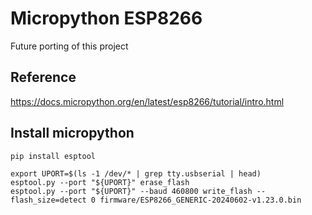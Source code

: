 # Micropython ESP8266

Future porting of this project

## Reference

<https://docs.micropython.org/en/latest/esp8266/tutorial/intro.html>

## Install micropython

```shell
pip install esptool
```

```shell
export UPORT=$(ls -1 /dev/* | grep tty.usbserial | head)
esptool.py --port "${UPORT}" erase_flash
esptool.py --port "${UPORT}" --baud 460800 write_flash --flash_size=detect 0 firmware/ESP8266_GENERIC-20240602-v1.23.0.bin

```
